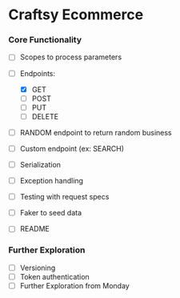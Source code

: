 # Craftsy Ecommerce

### Core Functionality
- [ ] Scopes to process parameters
- [ ] Endpoints:
  - [x] GET
  - [ ] POST
  - [ ] PUT
  - [ ] DELETE
- [ ] RANDOM endpoint to return random business
- [ ] Custom endpoint (ex: SEARCH)
- [ ] Serialization
- [ ] Exception handling
- [ ] Testing with request specs
- [ ] Faker to seed data
- [ ] README


### Further Exploration
- [ ] Versioning
- [ ] Token authentication
- [ ] Further Exploration from Monday
